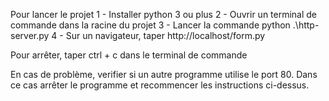 Pour lancer le projet
1 - Installer python 3 ou plus
2 - Ouvrir un terminal de commande dans la racine du projet
3 - Lancer la commande python .\http-server.py
4 - Sur un navigateur, taper http://localhost/form.py

Pour arrêter, taper ctrl + c dans le terminal de commande

En cas de problème, verifier si un autre programme utilise le port 80. Dans ce cas arrêter le programme et recommencer les instructions ci-dessus.